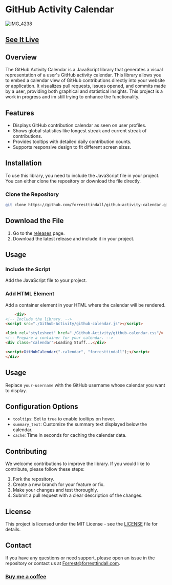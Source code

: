 # GitHub Activity Calendar

![IMG_4238](https://github.com/user-attachments/assets/b1f44e3d-16db-41dc-b6a8-d98d7cef462e)



## [See It Live](https://forresttindall.github.io/Github-Activity-Calendar/)


## Overview

The GitHub Activity Calendar is a JavaScript library that generates a visual representation of a user's GitHub activity calendar. This library allows you to embed a calendar view of GitHub contributions directly into your website or application. It visualizes pull requests, issues opened, and commits made by a user, providing both graphical and statistical insights. This project is a work in progress and im still trying to enhance the functionality.

## Features

- Displays GitHub contribution calendar as seen on user profiles.
- Shows global statistics like longest streak and current streak of contributions.
- Provides tooltips with detailed daily contribution counts.
- Supports responsive design to fit different screen sizes.

## Installation

To use this library, you need to include the JavaScript file in your project. You can either clone the repository or download the file directly.

### Clone the Repository

```sh
git clone https://github.com/forresttindall/github-activity-calendar.git
```


## Download the File

1. Go to the [releases](link) page.
2. Download the latest release and include it in your project.

## Usage

### Include the Script

Add the JavaScript file to your project.

### Add HTML Element

Add a container element in your HTML where the calendar will be rendered.

```html
    <div>
<!-- Include the library. -->
<script src="./Github-Activity/github-calendar.js"></script>

<link rel="stylesheet" href="./Github-Activity/github-calendar.css"/>
<!-- Prepare a container for your calendar. -->
<div class="calendar">Loading Stuff...</div>

<script>GitHubCalendar(".calendar", "forresttindall");</script>
</div>

```
## Usage

Replace `your-username` with the GitHub username whose calendar you want to display.

## Configuration Options

- `tooltips`: Set to `true` to enable tooltips on hover.
- `summary_text`: Customize the summary text displayed below the calendar.
- `cache`: Time in seconds for caching the calendar data.

## Contributing

We welcome contributions to improve the library. If you would like to contribute, please follow these steps:

1. Fork the repository.
2. Create a new branch for your feature or fix.
3. Make your changes and test thoroughly.
4. Submit a pull request with a clear description of the changes.

## License

This project is licensed under the MIT License - see the [LICENSE](link) file for details.

## Contact

If you have any questions or need support, please open an issue in the repository or contact us at [Forrest@forresttindall.com](mailto:Forrest@forresttindall.com).



###  [Buy me a coffee](https://venmo.com/u/ForrestTindall)





